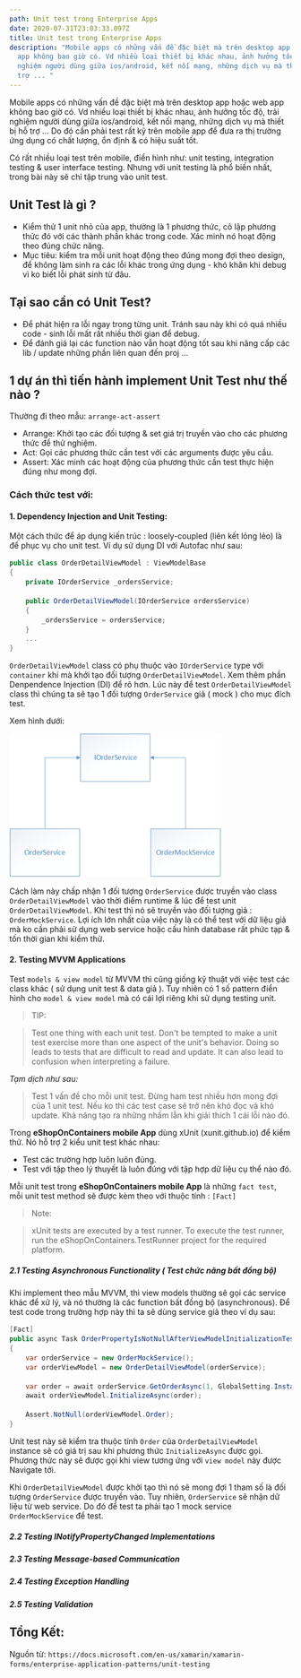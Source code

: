 ```yaml
---
path: Unit test trong Enterprise Apps
date: 2020-07-31T23:03:33.097Z
title: Unit test trong Enterprise Apps
description: "Mobile apps có những vấn đề đặc biệt mà trên desktop app hoặc web
  app không bao giờ có. Vd nhiều loại thiết bị khác nhau, ảnh hưởng tốc độ, trải
  nghiệm người dùng giữa ios/android, kết nối mạng, những dịch vụ mà thiết bị hỗ
  trợ ... "
---
```

Mobile apps có những vấn đề đặc biệt mà trên desktop app hoặc web app không bao giờ có. 
Vd nhiều loại thiết bị khác nhau, ảnh hưởng tốc độ, trải nghiệm người dùng giữa ios/android, 
kết nối mạng, những dịch vụ mà thiết bị hỗ trợ ...
Do đó cần phải test rất kỹ trên mobile app để đưa ra thị trường ứng dụng có chất lượng, 
ổn định & có hiệu suất tốt.

Có rất nhiều loại test trên mobile, điển hình như: unit testing, integration testing & user interface testing. Nhưng với unit testing là phổ biến nhất, trong bài này sẽ chỉ tập trung vào unit test.

## Unit Test là gì ?

  * Kiểm thử 1 unit nhỏ của app, thường là 1 phương thức, cô lập phương thức đó với các thành phần khác trong code. Xác minh nó hoạt động theo đúng chức năng.
  * Mục tiêu: kiểm tra mỗi unit hoạt động theo đúng mong đợi theo design, để không làm sinh ra các lỗi khác trong ứng dụng - khó khăn khi debug vì ko biết lỗi phát sinh từ đâu.

## Tại sao cần có Unit Test?

  * Để phát hiện ra lỗi ngay trong từng unit. Tránh sau này khi có quá nhiều code - sinh lỗi mất rất nhiều thời gian để debug.
  * Để đánh giá lại các function nào vẫn hoạt động tốt sau khi nâng cấp các lib / update những phần liên quan đến proj ...

## 1 dự án thì tiến hành implement Unit Test như thế nào ?

Thường đi theo mẫu: `arrange-act-assert`
* Arrange: Khởi tạo các đối tượng & set giá trị truyền vào cho các phương thức để thử nghiệm.
* Act: Gọi các phương thức cần test với các arguments được yêu cầu.
* Assert: Xác minh các hoạt động của phương thức cần test thực hiện đúng như mong đợi.

 ### Cách thức test với:

#### 1. Dependency Injection and Unit Testing:

Một cách thức để áp dụng kiến trúc : loosely-coupled (liên kết lỏng lẻo) là để phục vụ cho unit test. Ví dụ sử dụng DI với Autofac như sau:

```csharp
public class OrderDetailViewModel : ViewModelBase  
{  
    private IOrderService _ordersService;  

    public OrderDetailViewModel(IOrderService ordersService)  
    {  
        _ordersService = ordersService;  
    }  
    ...  
}
```

`OrderDetailViewModel` class có phụ thuộc vào `IOrderService` type với `container` khi mà khởi tạo đối tượng `OrderDetailViewModel`. Xem thêm phần Denpendence Injection (DI) để rõ hơn. Lúc này để test `OrderDetailViewModel` class thì chúng ta sẽ tạo 1 đối tượng `OrderService` giả ( mock ) cho mục đích test. 

Xem hình dưới:

![](../assets/unittesting.png)

Cách làm này chấp nhận 1 đối tượng `OrderService` được truyền vào class `OrderDetailViewModel` vào thời điểm runtime & lúc để test unit `OrderDetailViewModel`. Khi test thì nó sẽ truyền vào đối tượng giả : `OrderMockService`. Lợi ích lớn nhất của việc này là có thể test với dữ liệu giả mà ko cần phải sử dụng web service hoặc cấu hình database rất phức tạp & tốn thời gian khi kiểm thử.

#### 2. Testing MVVM Applications

Test `models & view model` từ MVVM thì cũng giống kỹ thuật với việc test các class khác ( sử dụng unit test & data giả ). Tuy nhiên có 1 số pattern điển hình cho `model & view model` mà có cái lợi riêng khi sử dụng testing unit.

> TIP:

> Test one thing with each unit test. Don't be tempted to make a unit test exercise more than one aspect of the unit's behavior. 
> Doing so leads to tests that are difficult to read and update. It can also lead to confusion when interpreting a failure.

*Tạm dịch như sau:*

> Test 1 vấn đề cho mỗi unit test.
> Đừng ham test nhiều hơn mong đợi của 1 unit test.
> Nếu ko thì các test case sẽ trở nên khó đọc và khó update.
> Khả năng tạo ra những nhầm lẫn khi giải thích 1 cái lỗi nào đó.

Trong **eShopOnContainers mobile App** dùng xUnit (xunit.github.io) để kiểm thử. Nó hỗ trợ 2 kiểu unit test khác nhau:

* Test các trường hợp luôn luôn đúng.
* Test với tập theo lý thuyết là luôn đúng với tập hợp dữ liệu cụ thể nào đó.

Mỗi unit test trong **eShopOnContainers mobile App** là những `fact test`, mỗi unit test method sẽ được kèm theo với thuộc tính : `[Fact]`

> Note:

> xUnit tests are executed by a test runner. To execute the test runner, run the eShopOnContainers.TestRunner project for the required platform.

##### 2.1 Testing Asynchronous Functionality ( Test chức năng bất đồng bộ)

Khi implement theo mẫu MVVM, thì view models thường sẽ gọi các service khác để xử lý, và nó thường là các function bất đồng bộ (asynchronous). Để test code trong trường hợp này thì ta sẽ dùng service giả theo ví dụ sau:
```csharp
[Fact]  
public async Task OrderPropertyIsNotNullAfterViewModelInitializationTest()  
{  
    var orderService = new OrderMockService();  
    var orderViewModel = new OrderDetailViewModel(orderService);  

    var order = await orderService.GetOrderAsync(1, GlobalSetting.Instance.AuthToken);  
    await orderViewModel.InitializeAsync(order);  

    Assert.NotNull(orderViewModel.Order);  
}
```
Unit test này sẽ kiểm tra thuộc tính `Order` của `OrderDetailViewModel` instance sẽ có giá trị sau khi phương thức `InitializeAsync` được gọi. Phương thức này sẽ được gọi khi view tương ứng với `view model` này được Navigate tới.

Khi `OrderDetailViewModel` được khởi tạo thì nó sẽ mong đợi 1 tham số là đối tượng `OrderService` được truyền vào. Tuy nhiên, `OrderService` sẽ nhận dữ liệu từ web service. Do đó để test ta phải tạo 1 mock service `OrderMockService` để test.

##### 2.2 Testing INotifyPropertyChanged Implementations

##### 2.3 Testing Message-based Communication

##### 2.4 Testing Exception Handling

##### 2.5 Testing Validation

## Tổng Kết:

Nguồn từ: `https://docs.microsoft.com/en-us/xamarin/xamarin-forms/enterprise-application-patterns/unit-testing`